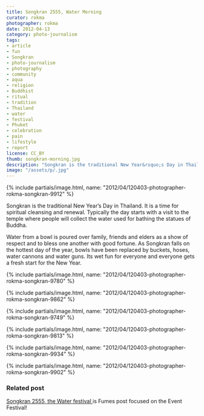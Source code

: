 ```yaml
---
title: Songkran 2555, Water Morning
curator: rokma
photographer: rokma
date: 2012-04-13
category: photo-journalism
tags:
- article
- fun
- Songkran
- photo-journalism
- photography
- community
- aqua
- religion
- Buddhist
- ritual
- tradition
- Thailand
- water
- festival
- Phuket
- celebration
- pain
- lifestyle
- report
license: CC_BY
thumb: songkran-morning.jpg
description: "Songkran is the traditional New Year&rsquo;s Day in Thailand. It is a time for spiritual cleansing and renewal. Typically the day starts with a visit to the temple where people will collect the water used for bathing the statues of Buddha."
image: "/assets/p/.jpg"
---
```



{% include partials/image.html, name: "2012/04/120403-photographer-rokma-songkran-9912" %}

Songkran is the traditional New Year&rsquo;s Day in Thailand. It is a time for spiritual cleansing and renewal. Typically the day starts with a visit to the temple where people will collect the water used for bathing the statues of Buddha.

Water from a bowl is poured over family, friends and elders as a show of respect and to bless one another with good fortune. As Songkran falls on the hottest day of the year, bowls have been replaced by buckets, hoses, water cannons and water guns. Its wet fun for everyone and everyone gets a fresh start for the New Year.

{% include partials/image.html, name: "2012/04/120403-photographer-rokma-songkran-9780" %}

{% include partials/image.html, name: "2012/04/120403-photographer-rokma-songkran-9862" %}

{% include partials/image.html, name: "2012/04/120403-photographer-rokma-songkran-9749" %}

{% include partials/image.html, name: "2012/04/120403-photographer-rokma-songkran-9813" %}

{% include partials/image.html, name: "2012/04/120403-photographer-rokma-songkran-9934" %}

{% include partials/image.html, name: "2012/04/120403-photographer-rokma-songkran-9902" %}



### Related post

[Songkran 2555, the Water festival ](/songkran-water-festival/)is Fumes post focused on the Event Festival!
